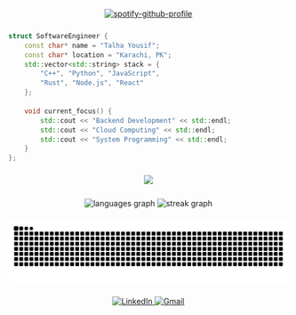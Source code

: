 <div align="center">

  [![spotify-github-profile](https://spotify-github-profile.kittinanx.com/api/view?uid=jld7k487x2lu8w7jm7c3p2ksu&cover_image=true&theme=novatorem&show_offline=false&background_color=000000&interchange=false&bar_color=53b14f&bar_color_cover=false)](https://spotify-github-profile.kittinanx.com/api/view?uid=jld7k487x2lu8w7jm7c3p2ksu&redirect=true)

</div>

###

```cpp
struct SoftwareEngineer {
    const char* name = "Talha Yousif";
    const char* location = "Karachi, PK";
    std::vector<std::string> stack = {
        "C++", "Python", "JavaScript",
        "Rust", "Node.js", "React"
    };
    
    void current_focus() {
        std::cout << "Backend Development" << std::endl;
        std::cout << "Cloud Computing" << std::endl;
        std::cout << "System Programming" << std::endl;
    }
};
```


###

<div align="center">
  <img height="550" src="https://media3.giphy.com/media/v1.Y2lkPTc5MGI3NjExMDd5czlhN2MyMXMwdTJwdjllODZleTlzOHVxcnUwajliOThzZ2M3cCZlcD12MV9pbnRlcm5hbF9naWZfYnlfaWQmY3Q9Zw/pVGsAWjzvXcZW4ZBTE/giphy.gif"  />
</div>

###

<div align="center">
  <img src="https://github-readme-stats.vercel.app/api/top-langs?username=skoom21&locale=en&hide_title=true&layout=compact&card_width=320&langs_count=6&theme=tokyonight&hide_border=true&order=2" height="160" alt="languages graph"  />
  <img src="https://streak-stats.demolab.com?user=skoom21&locale=en&mode=daily&theme=tokyonight&hide_border=true&border_radius=5&order=3" height="160" alt="streak graph"  />
</div>

###

<div a;ign="center">
<img src="https://raw.githubusercontent.com/skoom21/skoom21/output/snake.svg" alt="Snake animation" />
</div>

###

<div align="center">
  <a href="https://linkedin.com/in/muhammad-talha-yousif">
    <img src="https://img.shields.io/badge/LinkedIn-black?style=for-the-badge&logo=linkedin&logoColor=white" alt="LinkedIn" />
  </a>
  <a href="mailto:muhammadtalhayousif@gmail.com">
    <img src="https://img.shields.io/badge/Gmail-black?style=for-the-badge&logo=gmail&logoColor=white" alt="Gmail" />
  </a>
</div>

###
